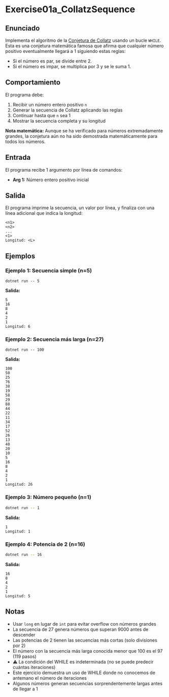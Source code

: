 # Exercise01a_CollatzSequence

## Enunciado

Implementa el algoritmo de la [Conjetura de Collatz](https://es.wikipedia.org/wiki/Conjetura_de_Collatz) usando un bucle `WHILE`. Esta es una conjetura matemática famosa que afirma que cualquier número positivo eventualmente llegará a 1 siguiendo estas reglas:
- Si el número es par, se divide entre 2.
- Si el número es impar, se multiplica por 3 y se le suma 1.

## Comportamiento

El programa debe:
1. Recibir un número entero positivo `n`
2. Generar la secuencia de Collatz aplicando las reglas
3. Continuar hasta que `n` sea 1
4. Mostrar la secuencia completa y su longitud

**Nota matemática:** Aunque se ha verificado para números extremadamente grandes, la conjetura aún no ha sido demostrada matemáticamente para todos los números.

## Entrada

El programa recibe 1 argumento por línea de comandos:
- **Arg 1:** Número entero positivo inicial

## Salida

El programa imprime la secuencia, un valor por línea, y finaliza con una línea adicional que indica la longitud:

```
<n1>
<n2>
...
<1>
Longitud: <L>
```

## Ejemplos

### Ejemplo 1: Secuencia simple (n=5)
```
dotnet run -- 5
```

**Salida:**

```
5
16
8
4
2
1
Longitud: 6
```

### Ejemplo 2: Secuencia más larga (n=27)
```
dotnet run -- 100
```

**Salida:**

```
100
50
25
76
38
19
58
29
88
44
22
11
34
17
52
26
13
40
20
10
5
16
8
4
2
1
Longitud: 26
```

### Ejemplo 3: Número pequeño (n=1)
```bash
dotnet run -- 1
```
**Salida:**
```
1
Longitud: 1
```

### Ejemplo 4: Potencia de 2 (n=16)
```bash
dotnet run -- 16
```
**Salida:**
```
16
8
4
2
1
Longitud: 5
```

## Notas

- Usar `long` en lugar de `int` para evitar overflow con números grandes
- La secuencia de 27 genera números que superan 9000 antes de descender
- Las potencias de 2 tienen las secuencias más cortas (solo divisiones por 2)
- El número con la secuencia más larga conocida menor que 100 es el 97 (119 pasos)
- ⚠️ La condición del WHILE es indeterminada (no se puede predecir cuántas iteraciones)
- Este ejercicio demuestra un uso de WHILE donde no conocemos de antemano el número de iteraciones
- Algunos números generan secuencias sorprendentemente largas antes de llegar a 1
